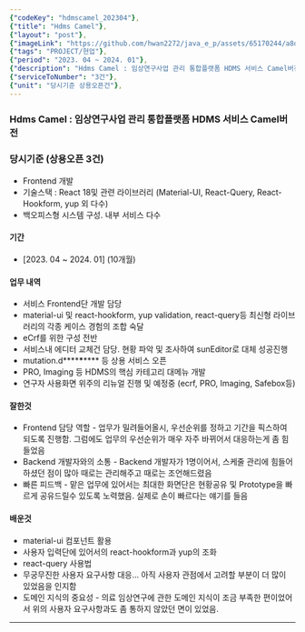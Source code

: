 ```yaml
---
{"codeKey": "hdmscamel_202304"},
{"title": "Hdms Camel"},
{"layout": "post"},
{"imageLink": "https://github.com/hwan2272/java_e_p/assets/65170244/a8d20155-5480-4edf-a61b-bd5fe6588519"},
{"tags": "PROJECT/현업"},
{"period": "2023. 04 ~ 2024. 01"},
{"description": "Hdms Camel : 임상연구사업 관리 통합플랫폼 HDMS 서비스 Camel버전"},
{"serviceToNumber": "3건"},
{"unit": "당시기준 상용오픈건"},
---
```


### Hdms Camel : 임상연구사업 관리 통합플랫폼 HDMS 서비스 Camel버전

### 당시기준 (상용오픈 3건)

- Frontend 개발
- 기술스택 : React 18및 관련 라이브러리 (Material-UI, React-Query, React-Hookform, yup 외 다수)
- 백오피스형 시스템 구성. 내부 서비스 다수

#### 기간

- [2023. 04 ~ 2024. 01] (10개월)

#### 업무 내역

- 서비스 Frontend단 개발 담당
- material-ui 및 react-hookform, yup validation, react-query등 최신형 라이브러리의 각종 케이스 경험의 조합 숙달
- eCrf를 위한 구성 전반
- 서비스내 에디터 교체건 담당. 현황 파악 및 조사하여 sunEditor로 대체 성공진행
- mutation.d**\*\***\***\*\*** 등 상용 서비스 오픈
- PRO, Imaging 등 HDMS의 핵심 카테고리 대메뉴 개발
- 연구자 사용화면 위주의 리뉴얼 진행 및 예정중 (ecrf, PRO, Imaging, Safebox등)

#### 잘한것

- Frontend 담당 역할 - 업무가 밀려들어올시, 우선순위를 정하고 기간을 픽스하여 되도록 진행함. 그럼에도 업무의 우선순위가 매우 자주 바뀌어서 대응하는게 좀 힘들었음
- Backend 개발자와의 소통 - Backend 개발자가 1명이어서, 스케줄 관리에 힘들어하셨던 점이 많아 때로는 관리해주고 때로는 조언해드렸음
- 빠른 피드백 - 맡은 업무에 있어서는 최대한 화면단은 현황공유 및 Prototype을 빠르게 공유드릴수 있도록 노력했음. 실제로 손이 빠르다는 얘기를 들음

#### 배운것

- material-ui 컴포넌트 활용
- 사용자 입력단에 있어서의 react-hookform과 yup의 조화
- react-query 사용법
- 무궁무진한 사용자 요구사항 대응... 아직 사용자 관점에서 고려할 부분이 더 많이 있었음을 인지함
- 도메인 지식의 중요성 - 의료 임상연구에 관한 도메인 지식이 조금 부족한 편이었어서 위의 사용자 요구사항과도 좀 통하지 않았던 면이 있었음.

---

